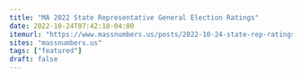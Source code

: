 ```yaml
---
title: "MA 2022 State Representative General Election Ratings"
date: 2022-10-24T07:42:18-04:00
itemurl: "https://www.massnumbers.us/posts/2022-10-24-state-rep-ratings/"
sites: "massnumbers.us"
tags: ["featured"]
draft: false
---
```


